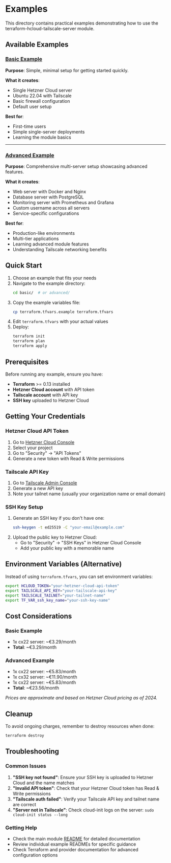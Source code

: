 # Examples

This directory contains practical examples demonstrating how to use the terraform-hcloud-tailscale-server module.

## Available Examples

### [Basic Example](basic/)
**Purpose**: Simple, minimal setup for getting started quickly.

**What it creates**:
- Single Hetzner Cloud server
- Ubuntu 22.04 with Tailscale
- Basic firewall configuration
- Default user setup

**Best for**: 
- First-time users
- Simple single-server deployments
- Learning the module basics

---

### [Advanced Example](advanced/)
**Purpose**: Comprehensive multi-server setup showcasing advanced features.

**What it creates**:
- Web server with Docker and Nginx
- Database server with PostgreSQL
- Monitoring server with Prometheus and Grafana
- Custom username across all servers
- Service-specific configurations

**Best for**:
- Production-like environments
- Multi-tier applications
- Learning advanced module features
- Understanding Tailscale networking benefits

## Quick Start

1. Choose an example that fits your needs
2. Navigate to the example directory:
   ```bash
   cd basic/  # or advanced/
   ```
3. Copy the example variables file:
   ```bash
   cp terraform.tfvars.example terraform.tfvars
   ```
4. Edit `terraform.tfvars` with your actual values
5. Deploy:
   ```bash
   terraform init
   terraform plan
   terraform apply
   ```

## Prerequisites

Before running any example, ensure you have:

- **Terraform** >= 0.13 installed
- **Hetzner Cloud account** with API token
- **Tailscale account** with API key
- **SSH key** uploaded to Hetzner Cloud

## Getting Your Credentials

### Hetzner Cloud API Token
1. Go to [Hetzner Cloud Console](https://console.hetzner.cloud/)
2. Select your project
3. Go to "Security" → "API Tokens"
4. Generate a new token with Read & Write permissions

### Tailscale API Key
1. Go to [Tailscale Admin Console](https://login.tailscale.com/admin/settings/keys)
2. Generate a new API key
3. Note your tailnet name (usually your organization name or email domain)

### SSH Key Setup
1. Generate an SSH key if you don't have one:
   ```bash
   ssh-keygen -t ed25519 -C "your-email@example.com"
   ```
2. Upload the public key to Hetzner Cloud:
   - Go to "Security" → "SSH Keys" in Hetzner Cloud Console
   - Add your public key with a memorable name

## Environment Variables (Alternative)

Instead of using `terraform.tfvars`, you can set environment variables:

```bash
export HCLOUD_TOKEN="your-hetzner-cloud-api-token"
export TAILSCALE_API_KEY="your-tailscale-api-key"
export TAILSCALE_TAILNET="your-tailnet-name"
export TF_VAR_ssh_key_name="your-ssh-key-name"
```

## Cost Considerations

### Basic Example
- 1x cx22 server: ~€3.29/month
- **Total**: ~€3.29/month

### Advanced Example
- 1x cx22 server: ~€5.83/month
- 1x cx32 server: ~€11.90/month
- 1x cx22 server: ~€5.83/month
- **Total**: ~€23.56/month

*Prices are approximate and based on Hetzner Cloud pricing as of 2024.*

## Cleanup

To avoid ongoing charges, remember to destroy resources when done:

```bash
terraform destroy
```

## Troubleshooting

### Common Issues

1. **"SSH key not found"**: Ensure your SSH key is uploaded to Hetzner Cloud and the name matches
2. **"Invalid API token"**: Check that your Hetzner Cloud token has Read & Write permissions
3. **"Tailscale auth failed"**: Verify your Tailscale API key and tailnet name are correct
4. **"Server not in Tailscale"**: Check cloud-init logs on the server: `sudo cloud-init status --long`

### Getting Help

- Check the main module [README](../README.md) for detailed documentation
- Review individual example READMEs for specific guidance
- Check Terraform and provider documentation for advanced configuration options